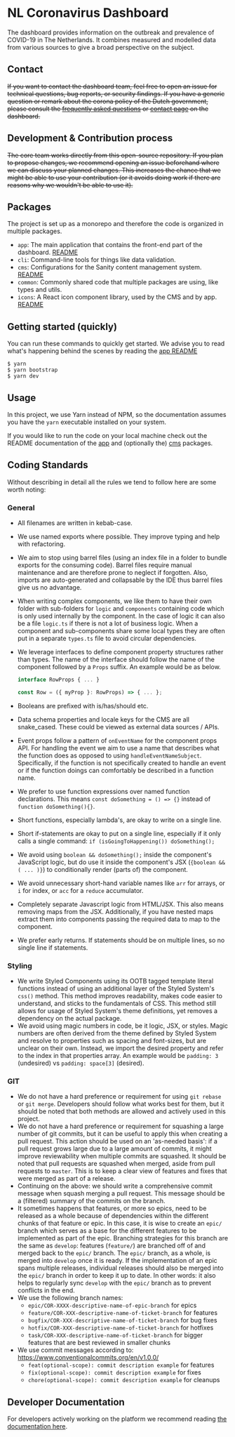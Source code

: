 # NL Coronavirus Dashboard

The dashboard provides information on the outbreak and prevalence of COVID-19 in
The Netherlands. It combines measured and modelled data from various sources to
give a broad perspective on the subject.

## Contact

~~If you want to contact the dashboard team, feel free to open an issue for
technical questions, bug reports, or security findings. If you have a generic question or remark about the
corona policy of the Dutch government, please consult the [frequently asked questions](https://coronadashboard.rijksoverheid.nl/veelgestelde-vragen) or [contact page](https://coronadashboard.rijksoverheid.nl/contact) on the dashboard.~~

## Development & Contribution process

~~The core team works directly from this open-source repository. If you plan to
propose changes, we recommend opening an issue beforehand where we can discuss
your planned changes. This increases the chance that we might be able to use
your contribution (or it avoids doing work if there are reasons why we wouldn't be able to use it).~~

## Packages

The project is set up as a monorepo and therefore the code is organized in
multiple packages.

- `app`: The main application that contains the front-end part of the dashboard.
  [README](/packages/app/README.md)
- `cli`: Command-line tools for things like data validation.
- `cms`: Configurations for the Sanity content management system.
  [README](/packages/cms/README.md)
- `common`: Commonly shared code that multiple packages are using, like types
  and utils.
- `icons`: A React icon component library, used by the CMS and by app. [README](/packages/icons/README.md)

## Getting started (quickly)

You can run these commands to quickly get started. We advise you to read what's happening behind the scenes by reading the [app README](/packages/app/README.md)

```
$ yarn
$ yarn bootstrap
$ yarn dev
```

## Usage

In this project, we use Yarn instead of NPM, so the documentation assumes you
have the `yarn` executable installed on your system.

If you would like to run the code on your local machine check out the README
documentation of the [app](/packages/app/README.md) and (optionally the)
[cms](/packages/cms/README.md) packages.

## Coding Standards

Without describing in detail all the rules we tend to follow here are some worth
noting:

### General

- All filenames are written in kebab-case.
- We use named exports where possible. They improve typing and help with refactoring.
- We aim to stop using barrel files (using an index file in a folder to bundle exports for the consuming code).
  Barrel files require manual maintenance and are therefore prone to neglect if forgotten.
  Also, imports are auto-generated and collapsable by the IDE thus barrel files give us no advantage.
- When writing complex components, we like them to have their own folder with
  sub-folders for `logic` and `components` containing code which is only used
  internally by the component. In the case of logic it can also be a file
  `logic.ts` if there is not a lot of business logic.
  When a component and sub-components share some
  local types they are often put in a separate `types.ts` file to avoid
  circular dependencies.
- We leverage interfaces to define component property structures rather than types. The name of the interface should follow the name of the component followed by a `Props` suffix. An example would be as below.

  ```jsx
  interface RowProps { ... }

  const Row = ({ myProp }: RowProps) => { ... };
  ```

- Booleans are prefixed with is/has/should etc.
- Data schema properties and locale keys for the CMS are all snake_cased. These could be
  viewed as external data sources / APIs.
- Event props follow a pattern of `onEventName` for the component props API.
  For handling the event we aim to use a name that describes what the function does as opposed to using `handleEventNameSubject`.
  Specifically, if the function is not specifically created to handle an event
  or if the function doings can comfortably be described in a function name.
- We prefer to use function expressions over named function declarations.
  This means `const doSomething = () => {}` instead of `function doSomething(){}`.
- Short functions, especially lambda's, are okay to write on a single line.
- Short if-statements are okay to put on a single line, especially if it only calls a single command: `if (isGoingToHappening()) doSomething();`
- We avoid using `boolean && doSomething();` inside the component's JavaScript logic, but do use it inside the component's JSX (`{boolean && ( ... )}`) to conditionally render (parts of) the component.
- We avoid unnecessary short-hand variable names like
  `arr` for arrays, or `i` for index, or `acc` for a `reduce` accumulator.
- Completely separate Javascript logic from HTML/JSX. This also means removing maps from the JSX. Additionally, if you have nested maps extract them into components passing the required data to map to the component.
- We prefer early returns. If statements should be on multiple lines, so no single line if statements.

### Styling

- We write Styled Components using its OOTB tagged template literal functions instead of using an additional layer of the Styled System's `css()` method. This method improves readability, makes code easier to understand, and sticks to the fundamentals of CSS. This method still allows for usage of Styled System's theme definitions, yet removes a dependency on the actual package.
- We avoid using magic numbers in code, be it logic, JSX, or styles. Magic numbers are often derived from the theme defined by Styled System and resolve to properties such as spacing and font-sizes, but are unclear on their own. Instead, we import the desired property and refer to the index in that properties array. An example would be `padding: 3` (undesired) vs `padding: space[3]` (desired).

### GIT

- We do not have a hard preference or requirement for using `git rebase` or `git merge`. Developers should follow what works best for them, but it should be noted that both methods are allowed and actively used in this project.
- We do not have a hard preference or requirement for squashing a large number of git commits, but it can be useful to apply this when creating a pull request. This action should be used on an 'as-needed basis': if a pull request grows large due to a large amount of commits, it might improve reviewability when multiple commits are squashed. It should be noted that pull requests are squashed when merged, aside from pull requests to `master`. This is to keep a clear view of features and fixes that were merged as part of a release.
- Continuing on the above: we should write a comprehensive commit message when squash merging a pull request. This message should be a (filtered) summary of the commits on the branch.
- It sometimes happens that features, or more so epics, need to be released as a whole because of dependencies within the different chunks of that feature or epic. In this case, it is wise to create an `epic/` branch which serves as a base for the different features to be implemented as part of the epic. Branching strategies for this branch are the same as `develop`: features (`feature/`) are branched off of and merged back to the `epic/` branch. The `epic/` branch, as a whole, is merged into `develop` once it is ready. If the implementation of an epic spans multiple releases, individual releases should also be merged into the `epic/` branch in order to keep it up to date. In other words: it also helps to regularly sync `develop` with the `epic/` branch as to prevent conflicts in the end.
- We use the following branch names:
  - `epic/COR-XXXX-descriptive-name-of-epic-branch` for epics
  - `feature/COR-XXX-descriptive-name-of-ticket-branch` for features
  - `bugfix/COR-XXX-descriptive-name-of-ticket-branch` for bug fixes
  - `hotfix/COR-XXX-descriptive-name-of-ticket-branch` for hotfixes
  - `task/COR-XXX-descriptive-name-of-ticket-branch` for bigger features that are best reviewed in smaller chunks
- We use commit messages according to: <https://www.conventionalcommits.org/en/v1.0.0/>
  - `feat(optional-scope): commit description example` for features
  - `fix(optional-scope): commit description example` for fixes
  - `chore(optional-scope): commit description example` for cleanups

## Developer Documentation

For developers actively working on the platform we recommend reading [the
documentation here](/docs/index.md).
